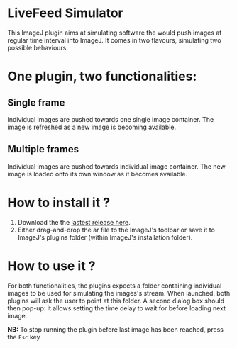 # LiveFeed Simulator
This ImageJ plugin aims at simulating software the would push images at regular time interval into ImageJ. It comes in two flavours, simulating two possible behaviours.

# One plugin, two functionalities:

## Single frame
Individual images are pushed towards one single image container. The image is refreshed as a new image is becoming available. 

## Multiple frames
Individual images are pushed towards individual image container. The new image is loaded onto its own window as it becomes available.

# How to install it ?
1. Download the the [lastest release here](https://github.com/fabricecordelieres/IJ_LiveFeed_Simulator/releases/download/v1.0.0/LiveFeed_Simulator.jar).
2. Either drag-and-drop the ar file to the ImageJ's toolbar or save it to ImageJ's plugins folder (within ImageJ's installation folder).

# How to use it ?

For both functionalities, the plugins expects a folder containing individual images to be used for simulating the images's stream.
When launched, both plugins will ask the user to point at this folder.
A second dialog box should then pop-up: it allows setting the time delay to wait for before loading next image.

**NB:** To stop running the plugin before last image has been reached, press the ```Esc``` key


